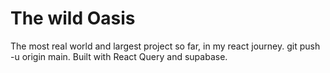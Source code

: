 # The wild Oasis

The most real world and largest project so far, in my react journey.
git push -u origin main. Built with React Query and supabase.

